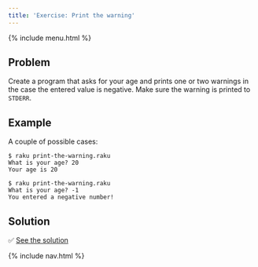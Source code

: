 ```yaml
---
title: 'Exercise: Print the warning'
---
```


{% include menu.html %}

## Problem

Create a program that asks for your age and prints one or two warnings in the case the entered value is negative. Make sure the warning is printed to `STDERR`.

## Example

A couple of possible cases:

```console
$ raku print-the-warning.raku
What is your age? 20
Your age is 20

$ raku print-the-warning.raku
What is your age? -1
You entered a negative number!
```

## Solution

✅ [See the solution](solution)

{% include nav.html %}

